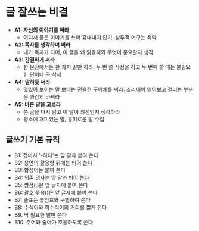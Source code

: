 # 글 잘쓰는 비결
* **A1: 자신의 이야기를 써라**
  * 어디서 들은 이야기를 쓰며 흉내내지 않기. 상투적 어구는 최악 
* **A2: 독자를 생각하며 써라**
  * 내가 독자가 되어, 이 글을 왜 읽을지와 무엇이 중요할지 생각
* **A3: 간결하게 써라**
  * 한 문장에서는 한 가지 말만 하라. 두 번 쓸 작정을 하고 두 번째 쓸 때는 불필요한 단어나 구 삭제
* **A4: 말하듯 써라**
  * 멋있어 보이는 말 보다는 진솔한 구어체를 써라. 소리내어 읽어보고 걸리는 부분은 과감히 바꿔라
* **A5: 바른 말을 고르라**
  * 쓴 글을 다시 읽고 이 말이 최선인지 생각하라
  * 평소에 재미있는 말, 흥미로운 말 수집


## 글쓰기 기본 규칙
* B1: 접미사 '-하다'는 앞 말과 붙여 쓴다
* B2: 용언의 활용형 뒤에는 띄어 쓴다
* B3: 합성어는 붙여 쓴다
* B4: 의존 명사는 앞 말과 띄어 쓴다
* B5: 쌍점(:)은 앞 글자에 붙여 쓴다
* B6: 괄호 묶음()은 앞 글자에 붙여 쓴다
* B7: 줄표는 붙임표와 구별하여 쓴다
* B8: 수식어와 피수식어의 거리를 짧게 한다
* B9. 딱 필요한 말만 쓴다
* B10. 주어와 술어가 호응하도록 쓴다

